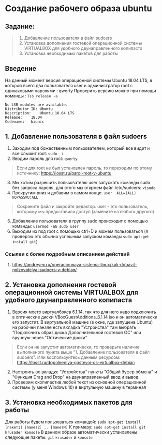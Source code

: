 # Создание рабочего образа ubuntu
## Задание:
> 1. Добавление пользователя в файл sudoers
> 2. Установка дополнения гостевой операционной системы VIRTUALBOX для удобного двунаправленного копипаста
> 3. Установка необходимых пакетов для работы

## Введение
На данный момент верcия операционной системы Ubuntu 18.04 LTS, в которой всего два пользователя user и администратор root с одинаковыми паролями : qwerty
Проверить версию можно при помощи команды : `lsb_release -a `
```
No LSB modules are available.
Distributor ID: Ubuntu
Description:    Ubuntu 18.04 LTS
Release:    18.04
Codename:   bionic 
```
## 1. Добавление пользователя в файл sudoers
1. Заходим под божественным пользователем, который все видит и все слышит root: `sudo -i`
2. Вводим пароль для root: `qwerty`
> Если для root не был установлен пароль, то переходим по этому источнику: https://losst.ru/parol-root-v-ubuntu 
3. Мы хотим разрешить пользователю user запускать команды sudo без запроса пароля, для этого мы откроем файл /etc/sudoers: `visudo`
4. Прокрутим вниз и добавим в самом конце: `user  ALL=(ALL) NOPASSWD:ALL`
> Сохраните файл и закройте редактор. user - это пользователь, которому мы предоставили доступ (замените на любого другого)
5. Добавление пользователя в группу sudo происходит с помощью команды: `usermod -aG sudo user`
6. Выходим из под root с помощью ctrl+D и можем пользоваться (я проверяю это обычно успешным запуском команды `sudo apt-get install git`)


### Ссылки с более подробным описанием действий
1. https://andreyex.ru/operacionnaya-sistema-linux/kak-dobavit-polzovatelya-sudoers-v-debian/

## 2. Установка дополнения гостевой операционной системы VIRTUALBOX для удобного двунаправленного копипаста
1. Версия моего виртуалбокса 6.1.14, так что для него надо подключить в оптические диски VBoxGuestAdditions_6.1.14.iso и он автоматически его запустит. В виртуальной машине (в окне, где запущена Ubuntu) на рабочей панале есть вкладка "Устройства" там выбрать "Подключить образ диска Дополнительной гостевой ОС" или вручную через "Оптические диски"
> Если он не запустит автоматически, то проверьте наличие выполненого пункта выше "1. Добавление пользователя в файл sudoers". Или воспользуйтесь данным ресурсом: https://losst.ru/dopolneniya-gostevoj-os-virtualbox-debian
2. Настроить во вкладке "Устройства" пункты "Общий буфер обмена" и "Функция Drag and Drop" на двунаправленный ввод и вывод
3. Проверим скопипастив любой текст из основной операционной системы (у меня Windows 10) в виртульную машину в терминал

## 3. Установка необходимых пакетов для работы
Для работы будем пользоваться командой: `sudo apt-get install [пакет1] [пакет2] .. [пакетN]`
К примеру: `sudo apt-get install git krusader konsole`
В данном образе автоматически установлены следующие пакеты:
`git`
`krusader` и `konsole`


